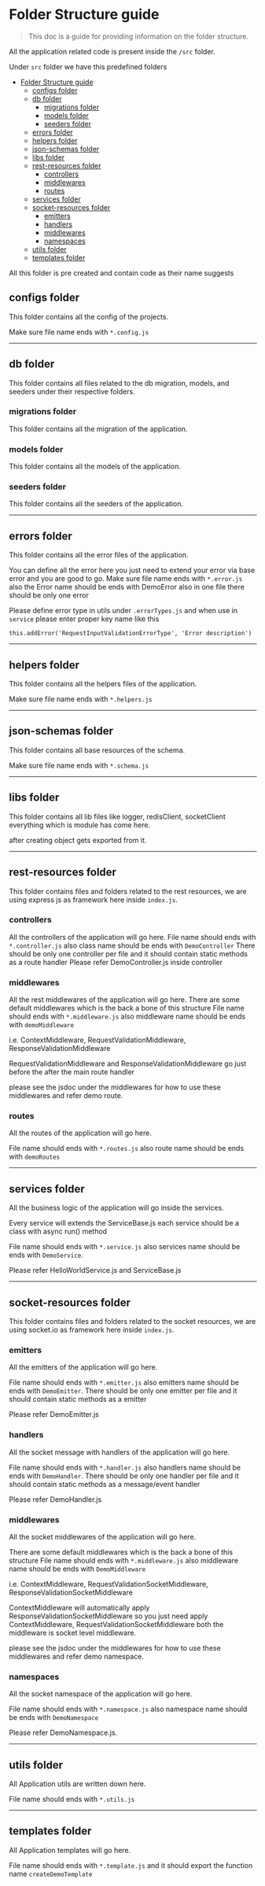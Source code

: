 # Folder Structure guide

> This doc is a guide for providing information on the folder structure.

All the application related code is present inside the `/src` folder.

Under `src` folder we have this predefined folders

- [Folder Structure guide](#folder-structure-guide)
  - [configs folder](#configs-folder)
  - [db folder](#db-folder)
    - [migrations folder](#migrations-folder)
    - [models folder](#models-folder)
    - [seeders folder](#seeders-folder)
  - [errors folder](#errors-folder)
  - [helpers folder](#helpers-folder)
  - [json-schemas folder](#json-schemas-folder)
  - [libs folder](#libs-folder)
  - [rest-resources folder](#rest-resources-folder)
    - [controllers](#controllers)
    - [middlewares](#middlewares)
    - [routes](#routes)
  - [services folder](#services-folder)
  - [socket-resources folder](#socket-resources-folder)
    - [emitters](#emitters)
    - [handlers](#handlers)
    - [middlewares](#middlewares-1)
    - [namespaces](#namespaces)
  - [utils folder](#utils-folder)
  - [templates folder](#templates-folder)

All this folder is pre created and contain code as their name suggests

## configs folder

This folder contains all the config of the projects.

Make sure file name ends with `*.config.js`

---

## db folder

This folder contains all files related to the db migration, models, and seeders under their respective folders.

  ### migrations folder

  This folder contains all the migration of the application.

  ### models folder

  This folder contains all the models of the application.

  ### seeders folder

  This folder contains all the seeders of the application.

---

## errors folder

This folder contains all the error files of the application.

You can define all the error here you just need to extend your error via base error and you are good to go.
Make sure file name ends with `*.error.js` also the Error name should be ends with DemoError also in one file
there should be only one error

Please define error type in utils under `.errorTypes.js` and when use in `service` please enter proper key name like this

```
this.addError('RequestInputValidationErrorType', 'Error description')
```

---

## helpers folder

This folder contains all the helpers files of the application.

Make sure file name ends with `*.helpers.js`

---

## json-schemas folder

This folder contains all base resources of the schema.

Make sure file name ends with `*.schema.js`

---

## libs folder

This folder contains all lib files like logger, redisClient, socketClient everything which is module has come here.

after creating object gets exported from it.

---

## rest-resources folder

This folder contains files and folders related to the rest resources, we are using express js as framework here inside `index.js`.

  ### controllers

  All the controllers of the application will go here.
  File name should ends with `*.controller.js` also class name should be ends with `DemoController`
  There should be only one controller per file and it should contain static methods as a route handler
  Please refer DemoController.js inside controller

  ### middlewares

  All the rest middlewares of the application will go here.
  There are some default middlewares which is the back a bone of this structure
  File name should ends with `*.middleware.js` also middleware name should be ends with `demoMiddleware`

  i.e. ContextMiddleware, RequestValidationMiddleware, ResponseValidationMiddleware

  RequestValidationMiddleware and ResponseValidationMiddleware go just before the after the main route handler

  please see the jsdoc under the middlewares for how to use these middlewares and refer demo route.

  ### routes

  All the routes of the application will go here.

  File name should ends with `*.routes.js` also route name should be ends with `demoRoutes`

---

## services folder

All the business logic of the application will go inside the services.

Every service will extends the ServiceBase.js each service should be a class with async run() method

File name should ends with `*.service.js` also services name should be ends with `DemoService`.

Please refer HelloWorldService.js and ServiceBase.js

---

## socket-resources folder

This folder contains files and folders related to the socket resources, we are using socket.io as framework here inside `index.js`.

  ### emitters

  All the emitters of the application will go here.

  File name should ends with `*.emitter.js` also emitters name should be ends with `DemoEmitter`.
  There should be only one emitter per file and it should contain static methods as a emitter

  Please refer DemoEmitter.js

  ### handlers

  All the socket message with handlers of the application will go here.

  File name should ends with `*.handler.js` also handlers name should be ends with `DemoHandler`.
  There should be only one handler per file and it should contain static methods as a message/event handler

  Please refer DemoHandler.js

  ### middlewares

  All the socket middlewares of the application will go here.

  There are some default middlewares which is the back a bone of this structure
  File name should ends with `*.middleware.js` also middleware name should be ends with `DemoMiddleware`

  i.e. ContextMiddleware, RequestValidationSocketMiddleware, ResponseValidationSocketMiddleware

  ContextMiddleware will automatically apply ResponseValidationSocketMiddleware so you just need apply ContextMiddleware,
  RequestValidationSocketMiddleware both the middleware is socket level middleware.

  please see the jsdoc under the middlewares for how to use these middlewares and refer demo namespace.

  ### namespaces

  All the socket namespace of the application will go here.

  File name should ends with `*.namespace.js` also namespace name should be ends with `DemoNamespace`

  Please refer DemoNamespace.js.

---

## utils folder

All Application utils are written down here.

File name should ends with `*.utils.js`

---

## templates folder

All Application templates will go here.

File name should ends with `*.template.js` and it should export the function name `createDemoTemplate`
